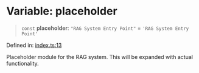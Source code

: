 # Variable: placeholder

> `const` **placeholder**: `"RAG System Entry Point"` = `'RAG System Entry Point'`

Defined in: [index.ts:13](https://github.com/9h03n1x/rag-streamdeck-dev/blob/f0d99cffff7873b12bcd285a151ff72932901805/src/index.ts#L13)

Placeholder module for the RAG system.
This will be expanded with actual functionality.
